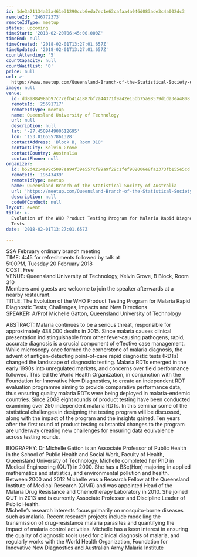 ```yaml
---
id: 1de3a21134a33a461e31290ccb6eda7ec1e63cafaa4a046d083ade3c4a002dc3
remoteId: '246772373'
remoteIdType: meetup
status: upcoming
timeStart: '2018-02-20T06:45:00.000Z'
timeEnd: null
timeCreated: '2018-02-01T13:27:01.657Z'
timeUpdated: '2018-02-01T13:27:01.657Z'
countAttending: '5'
countCapacity: null
countWaitlist: '0'
price: null
url: >-
  https://www.meetup.com/Queensland-Branch-of-the-Statistical-Society-of-Australia/events/246772373/
image: null
venue:
  id: dd8a884986b97c77efb4141887bf2a44371f9a42e15bb75a98579d1da3ea4808
  remoteId: '25691717'
  remoteIdType: meetup
  name: Queensland University of Technology
  url: null
  description: null
  lat: '-27.450944900512695'
  lon: '153.0165557861328'
  contactAddress: 'Block B, Room 310'
  contactCity: Kelvin Grove
  contactCountry: Australia
  contactPhone: null
organizer:
  id: b52d4214a99c5097ea94f39e557cf99a9f29c1fef902006e8fa2373fb155e5cd
  remoteId: '19543439'
  remoteIdType: meetup
  name: Queensland Branch of the Statistical Society of Australia
  url: 'https://meetup.com/Queensland-Branch-of-the-Statistical-Society-of-Australia'
  description: null
  codeOfConduct: null
layout: event
title: >-
  Evolution of the WHO Product Testing Program for Malaria Rapid Diagnostic
  Tests
date: '2018-02-01T13:27:01.657Z'

---
```

<p>SSA February ordinary branch meeting<br/>TIME: 4:45 for refreshments followed by talk at<br/>5:00PM, Tuesday 20 February 2018<br/>COST: Free<br/>VENUE: Queensland University of Technology, Kelvin Grove, B Block, Room 310<br/>Members and guests are welcome to join the speaker afterwards at a nearby restaurant.<br/>TITLE: The Evolution of the WHO Product Testing Program for Malaria Rapid Diagnostic Tests; Challenges, Impacts and New Directions<br/>SPEAKER: A/Prof Michelle Gatton, Queensland University of Technology</p> <p>ABSTRACT: Malaria continues to be a serious threat, responsible for approximately 438,000 deaths in 2015. Since malaria causes clinical presentation indistinguishable from other fever-causing pathogens, rapid, accurate diagnosis is a crucial component of effective case management. While microscopy once formed the cornerstone of malaria diagnosis, the advent of antigen-detecting point-of-care rapid diagnostic tests (RDTs) changed the landscape of diagnostic testing. Malaria RDTs emerged in the early 1990s into unregulated markets, and concerns over field performance followed. This led the World Health Organization, in conjunction with the Foundation for Innovative New Diagnostics, to create an independent RDT evaluation programme aiming to provide comparative performance data, thus ensuring quality malaria RDTs were being deployed in malaria-endemic countries. Since 2008 eight rounds of product testing have been conducted examining over 250 independent malaria RDTs. In this seminar some of the statistical challenges in designing the testing program will be discussed, along with the impact of the program and the insights gained. Ten years after the first round of product testing substantial changes to the program are underway creating new challenges for ensuring data equivalence across testing rounds.</p> <p>BIOGRAPHY: Dr Michelle Gatton is an Associate Professor of Public Health in the School of Public Health and Social Work, Faculty of Health, Queensland University of Technology. Michelle completed her PhD in Medical Engineering (QUT) in 2000. She has a BSc(Hon) majoring in applied mathematics and statistics, and environmental pollution and health.<br/>Between 2000 and 2012 Michelle was a Research Fellow at the Queensland Institute of Medical Research (QIMR) and was appointed Head of the Malaria Drug Resistance and Chemotherapy Laboratory in 2010. She joined QUT in 2013 and is currently Associate Professor and Discipline Leader of Public Health.<br/>Michelle’s research interests focus primarily on mosquito-borne diseases such as malaria. Recent research projects include modelling the transmission of drug-resistance malaria parasites and quantifying the impact of malaria control activities. Michelle has a keen interest in ensuring the quality of diagnostic tools used for clinical diagnosis of malaria, and regularly works with the World Health Organization, Foundation for Innovative New Diagnostics and Australian Army Malaria Institute</p>
